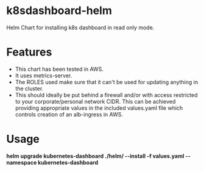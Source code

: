 # k8sdashboard-helm
Helm Chart for installing k8s dashboard in read only mode. 

# Features
* This chart has been tested in AWS.
* It uses metrics-server.
* The ROLES used make sure that it can't be used for updating anything in the cluster.
* This should ideally be put behind a firewall and/or with access restricted to your corporate/personal network CIDR. This can be achieved providing appropriate values in the included values.yaml file which controls creation of an alb-ingress in AWS.

# Usage
**helm upgrade kubernetes-dashboard ./helm/ --install -f values.yaml --namespace kubernetes-dashboard**
